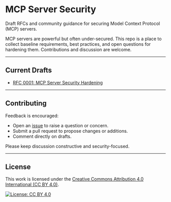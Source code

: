 # MCP Server Security

Draft RFCs and community guidance for securing Model Context Protocol (MCP) servers.

MCP servers are powerful but often under-secured. This repo is a place to collect baseline requirements, best practices, and open questions for hardening them. Contributions and discussion are welcome.

---

## Current Drafts

- [RFC 0001: MCP Server Security Hardening](rfcs/0001-mcp-server-security.md)

---

## Contributing

Feedback is encouraged:
- Open an [issue](../../issues) to raise a question or concern.
- Submit a pull request to propose changes or additions.
- Comment directly on drafts.

Please keep discussion constructive and security-focused.

---

## License

This work is licensed under the [Creative Commons Attribution 4.0 International (CC BY 4.0)](https://creativecommons.org/licenses/by/4.0/).

[![License: CC BY 4.0](https://img.shields.io/badge/License-CC%20BY%204.0-lightgrey.svg)](https://creativecommons.org/licenses/by/4.0/)

